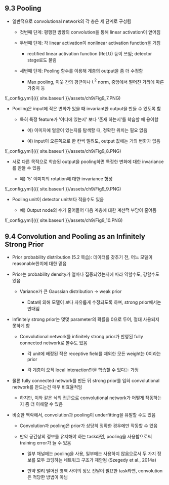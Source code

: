 ## 9.3 Pooling

- 일반적으로 convolutional network의 각 층은 세 단계로 구성됨

  - 첫번째 단계: 평행한 방향의 convolution을 통해 linear activation이 얻어짐

  - 두번째 단계: 각 linear activation이 nonlinear activation function을 거침

    - rectified linear activation function (ReLU) 등이 쓰임; detector stage로도 불림

  - 세번째 단계: Pooling 함수를 이용해 계층의 output을 좀 더 수정함
  
    - Max pooling, 이웃 간의 평균이나 $L^2$ norm, 중앙에서 떨어진 가리에 따른 가중치 등

![_config.yml]({{ site.baseurl }}/assets/ch9/Fig9_7.PNG)

- Pooling은 input에 작은 변화가 있을 때 invariant한 output을 만들 수 있도록 함
  
  - 특히 특정 feature가 '어디에 있는지' 보다 '존재 하는지'를 학습할 때 용이함

    - 예) 이미지에 얼굴이 있는지를 탐색할 때, 정확한 위치는 필요 없음

    - 예) input이 오른쪽으로 한 칸씩 밀려도, output 값에는 거의 변화가 없음

![_config.yml]({{ site.baseurl }}/assets/ch9/Fig9_8.PNG)

- 서로 다른 목적으로 학습된 output을 pooling하면 특정한 변화에 대한 invariance를 만들 수 있음

  - 예) '5' 이미지의 rotation에 대한 invariance 형성

![_config.yml]({{ site.baseurl }}/assets/ch9/Fig9_9.PNG)

- Pooling unit이 detector unit보다 적을수도 있음

  - 예) Output node의 수가 줄어들어 다음 계층에 대한 계산적 부담이 줄어듬

![_config.yml]({{ site.baseurl }}/assets/ch9/Fig9_10.PNG)



## 9.4 Convolution and Pooling as an Infinitely Strong Prior

- Prior probability distribution (5.2 복습): 데이터를 갖추기 전, 어느 모델이 reasonable한지에 대한 믿음

- Prior는 probability density가 얼마나 집중되었는지에 따라 약할수도, 강할수도 있음

  - Variance가 큰 Gaussian distribution $\rightarrow$ weak prior

    - Data에 의해 모델이 보다 자유롭게 수정되도록 하며, strong prior에서는 반대임

- Infinitely strong prior는 몇몇 parameter의 확률을 0으로 두어, 절대 사용되지 못하게 함

  - Convolutional network를 infinitely strong prior가 반영된 fully connected network로 볼수도 있음

    - 각 unit에 배정된 작은 receptive field를 제외한 모든 weight는 0이라는 prior

    - 각 계층이 오직 local interaction만을 학습할 수 있다는 가정

- 물론 fully connected network를 만든 뒤 strong prior를 입혀 convolutional network를 만드는건 매우 비효율적임

  - 하지만, 이와 같은 식의 접근으로 convolutional network가 어떻게 작동하는지 좀 더 이해할 수 있음

- 비슷한 맥락에서, convolution과 pooling이 underfitting을 유발할 수도 있음

  - Convolution과 pooling은 prior가 상당히 정확한 경우에만 작동할 수 있음

  - 만약 공간상의 정보를 유지해야 하는 task라면, pooling을 사용함으로써 training error가 늘 수 있음

    - 일부 채널에는 pooling을 사용, 일부에는 사용하지 않음으로서 두 가지 정보를 모두 코딩하는 네트워크 구조가 제안됨 (Szegedy et al., 2014a)

    - 만약 멀리 떨어진 영역 사이의 정보 전달이 필요한 task라면, convolution은 적당한 방법이 아님
